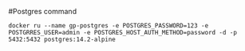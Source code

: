 #Postgres command 

`docker ru --name gp-postgres -e POSTGRES_PASSWORD=123 -e POSTGRRES_USER=admin -e POSTGRES_HOST_AUTH_METHOD=password -d -p 5432:5432 postgres:14.2-alpine` 